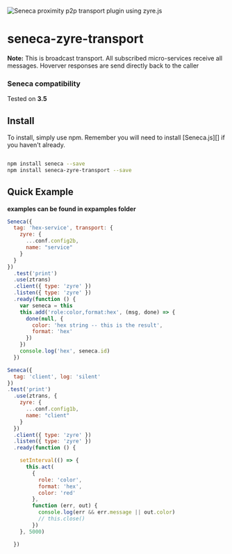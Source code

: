 ![Seneca](http://senecajs.org/files/assets/seneca-logo.png)
proximity p2p transport plugin using zyre.js  

# seneca-zyre-transport


__Note:__ This is broadcast transport. All subscribed micro-services receive all messages. Hoverver responses are send directly back to the caller

### Seneca compatibility
Tested on  **3.5**

## Install
To install, simply use npm. Remember you will need to install [Seneca.js][] if you haven't already.

```sh

npm install seneca --save
npm install seneca-zyre-transport --save

```

## Quick Example
**examples can be found in expamples folder**
```js
Seneca({
  tag: 'hex-service', transport: {
    zyre: {
      ...conf.config2b,
      name: "service"
    }
  }
})
  .test('print')
  .use(ztrans)
  .client({ type: 'zyre' })
  .listen({ type: 'zyre' })
  .ready(function () {
    var seneca = this
    this.add('role:color,format:hex', (msg, done) => {
      done(null, {
        color: 'hex string -- this is the result',
        format: 'hex'
      })
    })
    console.log('hex', seneca.id)
  })
```

```js
Seneca({
  tag: 'client', log: 'silent'
})
.test('print')
  .use(ztrans, {
    zyre: {
      ...conf.config1b,
      name: "client"
    }
  })
  .client({ type: 'zyre' })
  .listen({ type: 'zyre' })
  .ready(function () {

    setInterval(() => {
      this.act(
        {
          role: 'color',
          format: 'hex',
          color: 'red'
        },
        function (err, out) {
          console.log(err && err.message || out.color)
          // this.close()
        })
    }, 5000)

  })
```
